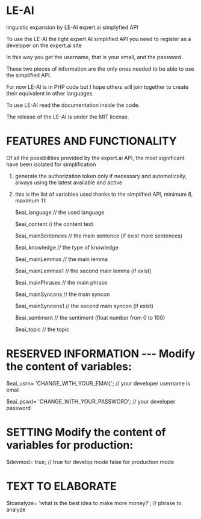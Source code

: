 # LE-AI
linguistic expansion by LE-AI expert.ai simplyfied API

To use the LE-AI the light expert AI simplified API you need to register as a developer on the expert.ai site

In this way you get the username, that is your email, and the password.

These two pieces of information are the only ones needed to be able to use the simplified API.

For now LE-AI is in PHP code but I hope others will join together to create their equivalent in other languages. 

To use LE-AI read the documentation inside the code.

The release of the LE-AI is under the MIT license.



# FEATURES AND FUNCTIONALITY

Of all the possibilities provided by the expert.ai API, the most significant have been isolated for simplification 

1) generate the authorization token only if necessary and automatically, always using the latest available and active 

2) this is the list of variables used thanks to the simplified API, minimum 8, maximum 11:

	$eai_language			// the used language
	
	$eai_content			// the content text
	
	$eai_mainSentences		// the main sentence (if exist more sentences)
	
	$eai_knowledge			// the type of knowledge
	
	$eai_mainLemmas		// the main lemma
	
	$eai_mainLemmas1		// the second main lemma (if exist)
	
	$eai_mainPhrases		// the main phrase
	
	$eai_mainSyncons		// the main syncon
	
	$eai_mainSyncons1		// the second main syncon (if exist)
	
	$eai_sentiment			// the sentiment (float number from 0 to 100)
	
	$eai_topic				// the topic


# RESERVED INFORMATION --- Modify the content of variables:

$eai_usrn=	'CHANGE_WITH_YOUR_EMAIL';				// your developer username is email

$eai_pswd=	'CHANGE_WITH_YOUR_PASSWORD';			// your developer password



# SETTING Modify the content of variables for production:
$devmod=	true;									// true for develop mode   false for production mode



# TEXT TO ELABORATE

$toanalyze=	'what is the best idea to make more money?';	// phrase to analyze
